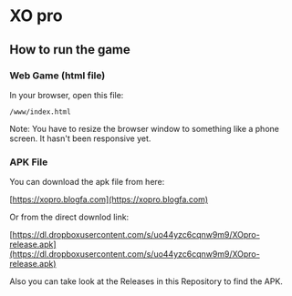 # XO pro

## How to run the game

### Web Game (html file)

In your browser, open this file:

    /www/index.html

Note: You have to resize the browser window to something like a phone screen. It hasn't been responsive yet.

### APK File

You can download the apk file from here:

[https://xopro.blogfa.com](https://xopro.blogfa.com)

Or from the direct downlod link:

[https://dl.dropboxusercontent.com/s/uo44yzc6cqnw9m9/XOpro-release.apk](https://dl.dropboxusercontent.com/s/uo44yzc6cqnw9m9/XOpro-release.apk)


Also you can take look at the Releases in this Repository to find the APK.